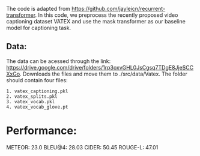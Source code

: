The code is adapted from https://github.com/jayleicn/recurrent-transformer. In this code, we preprocess the recently proposed video captioning dataset VATEX and use the mask transformer as our baseline model for captioning task.

## Data:
The data can be acessed through the link:
https://drive.google.com/drive/folders/1rp3oxvGHL0JsCgsq7TDgE8JjeSCCXxGo.
Downloads the files and move them to ./src/data/Vatex.
The folder should contain four files:
```
1. vatex_captioning.pkl
2. vatex_splits.pkl
3. vatex_vocab.pkl
4. vatex_vocab_glove.pt
```

# Performance:
METEOR: 23.0 
BLEU@4: 28.03
CIDER: 50.45
ROUGE-L: 47.01
